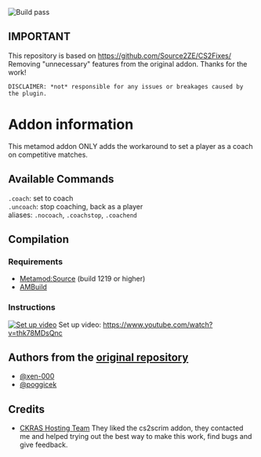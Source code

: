 ![Build pass](https://github.com/marqdevx/mm-cs2-coach/actions/workflows/compile-metamod-addon.yaml/badge.svg)

## IMPORTANT
This repository is based on https://github.com/Source2ZE/CS2Fixes/
Removing "unnecessary" features from the original addon.
Thanks for the work!

```
DISCLAIMER: *not* responsible for any issues or breakages caused by the plugin. 
```

# Addon information
This metamod addon ONLY adds the workaround to set a player as a coach on competitive matches.

## Available Commands

  `.coach`: set to coach  
  `.uncoach`: stop coaching, back as a player  
      aliases: `.nocoach`, `.coachstop`, `.coachend`

## Compilation

### Requirements

- [Metamod:Source](https://www.sourcemm.net/downloads.php/?branch=master) (build 1219 or higher)
- [AMBuild](https://wiki.alliedmods.net/Ambuild)

### Instructions
[![Set up video](https://img.youtube.com/vi/thk78MDsQnc/0.jpg)]([https://www.youtube.com/watch?v=YOUTUBE_VIDEO_ID_HERE](https://www.youtube.com/watch?v=thk78MDsQnc))  
Set up video: https://www.youtube.com/watch?v=thk78MDsQnc

## Authors from the [original repository](https://github.com/Source2ZE/CS2Fixes/)
- [@xen-000](https://github.com/xen-000)
- [@poggicek](https://github.com/poggicek)

## Credits
- [CKRAS Hosting Team](https://www.ckras.com/en) They liked the cs2scrim addon, they contacted me and helped trying out the best way to make this work, find bugs and give feedback.
